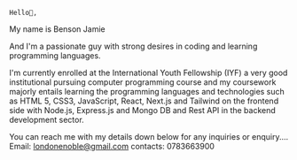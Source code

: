     Hello👋, 
My name is Benson Jamie 

And I'm a passionate guy with strong desires in coding and learning programming languages.

I'm currently enrolled at the International Youth Fellowship (IYF) a very good institutional pursuing computer programming course and my coursework majorly entails learning the programming languages and technologies such as HTML 5, CSS3, JavaScript, React, Next.js and Tailwind on the frontend side with Node.js, Express.js and Mongo DB and Rest API in the backend development sector.

You can reach me with my details down below for any inquiries or enquiry....
Email: londonenoble@gmail.com contacts: 0783663900
